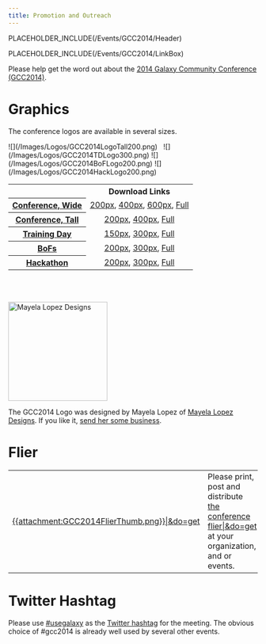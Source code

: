```yaml
---
title: Promotion and Outreach
---
```

PLACEHOLDER_INCLUDE(/Events/GCC2014/Header)

PLACEHOLDER_INCLUDE(/Events/GCC2014/LinkBox)



Please help get the word out about the [2014 Galaxy Community Conference (GCC2014)](../). 

# Graphics

The conference logos are available in several sizes.

<div class='left center'>![](/Images/Logos/GCC2014LogoTall200.png) &nbsp; ![](/Images/Logos/GCC2014TDLogo300.png)
![](/Images/Logos/GCC2014BoFLogo200.png)
![](/Images/Logos/GCC2014HackLogo200.png)
</div>

<table>
  <tr>
    <td style=" border: none;"> </td>
    <th> Download Links </th>
  </tr>
  <tr>
    <th> <a href='../Program'>Conference, Wide</a> </th>
    <td style=" text-align: center;"> <a href='PLACEHOLDER_ATTACHMENT_URLImages/Logos/GCC2014LogoWide200.png'>200px</a>, <a href='PLACEHOLDER_ATTACHMENT_URLImages/Logos/GCC2014LogoWide400.png'>400px</a>, <a href='PLACEHOLDER_ATTACHMENT_URLImages/Logos/GCC2014LogoWide600.png'>600px</a>, <a href='PLACEHOLDER_ATTACHMENT_URLImages/Logos/GCC2014LogoWideBig.png'>Full</a> </td>
  </tr>
  <tr>
    <th> <a href='../Program'>Conference, Tall</a> </th>
    <td style=" text-align: center;"> <a href='PLACEHOLDER_ATTACHMENT_URLImages/Logos/GCC2014LogoTall200.png'>200px</a>, <a href='PLACEHOLDER_ATTACHMENT_URLImages/Logos/GCC2014LogoTall400.png'>400px</a>, <a href='PLACEHOLDER_ATTACHMENT_URLImages/Logos/GCC2014LogoWideBig.png'>Full</a> </td>
  </tr>
  <tr>
    <th> <a href='../TrainingDay'>Training Day</a> </th>
    <td style=" text-align: center;"> <a href='PLACEHOLDER_ATTACHMENT_URLImages/Logos/GCC2014TDLogo150.png'>150px</a>, <a href='PLACEHOLDER_ATTACHMENT_URLImages/Logos/GCC2014TDLogo300.png'>300px</a>, <a href='PLACEHOLDER_ATTACHMENT_URLImages/Logos/GCC2014TDLogoBig.png'>Full</a> </td>
  </tr>
  <tr>
    <th> <a href='../BoFs'>BoFs</a> </th>
    <td style=" text-align: center;"> <a href='PLACEHOLDER_ATTACHMENT_URLImages/Logos/GCC2014BoFLogo200.png'>200px</a>, <a href='PLACEHOLDER_ATTACHMENT_URLImages/Logos/GCC2014BoFLogo300.png'>300px</a>, <a href='PLACEHOLDER_ATTACHMENT_URLImages/Logos/GCC2014BoFLogoBig.png'>Full</a> </td>
  </tr>
  <tr>
    <th> <a href='../Hackathon'>Hackathon</a> </th>
    <td style=" text-align: center;"> <a href='PLACEHOLDER_ATTACHMENT_URLImages/Logos/GCC2014HackLogo200.png'>200px</a>, <a href='PLACEHOLDER_ATTACHMENT_URLImages/Logos/GCC2014HackLogo300.png'>300px</a>, <a href='PLACEHOLDER_ATTACHMENT_URLImages/Logos/GCC2014HackLogoBig.png'>Full</a> </td>
  </tr>
</table>


<br /><br />
<div class='right'><a href='http://www.mayelalopez.com/'><img src='/MayelaLopezDesignsLogo.png' alt='Mayela Lopez Designs' width="200" /></a></div>

The GCC2014 Logo was designed by Mayela Lopez of [Mayela Lopez Designs](http://www.mayelalopez.com/).  If you like it, [send her some business](http://www.mayelalopez.com/#!contact).

# Flier

<table>
  <tr>
    <td style=" border: none;"> <a href='PLACEHOLDER_ATTACHMENT_URLGCC2014Flier.pdf'>{{attachment:GCC2014FlierThumb.png}}|&do=get</a> </td>
    <td style=" border: none;"> Please print, post and distribute <a href='PLACEHOLDER_ATTACHMENT_URLGCC2014Flier.pdf'>the conference flier|&do=get</a><br />at your organization, and or events.  </td>
  </tr>
</table>


# Twitter Hashtag

Please use [#usegalaxy](http://twitter.com/#!/search/%23usegalaxy) as the [Twitter hashtag](/GalaxyOnTwitter) for the meeting. The obvious choice of #gcc2014 is already well used by several other events.
